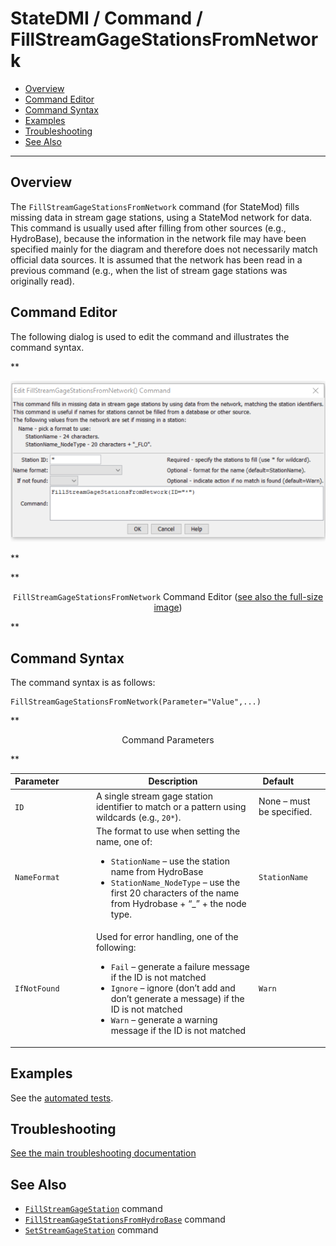 # StateDMI / Command / FillStreamGageStationsFromNetwork #

* [Overview](#overview)
* [Command Editor](#command-editor)
* [Command Syntax](#command-syntax)
* [Examples](#examples)
* [Troubleshooting](#troubleshooting)
* [See Also](#see-also)

-------------------------

## Overview ##

The `FillStreamGageStationsFromNetwork` command (for StateMod)
fills missing data in stream gage stations, using a StateMod network for data.
This command is usually used after filling from other sources (e.g., HydroBase),
because the information in the network file may have been specified mainly for the
diagram and therefore does not necessarily match official data sources.
It is assumed that the network has been read in a previous command
(e.g., when the list of stream gage stations was originally read).

## Command Editor ##

The following dialog is used to edit the command and illustrates the command syntax.

**<p style="text-align: center;">
![FillStreamGageStationsFromNetwork command editor](FillStreamGageStationsFromNetwork.png)
</p>**

**<p style="text-align: center;">
`FillStreamGageStationsFromNetwork` Command Editor (<a href="../FillStreamGageStationsFromNetwork.png">see also the full-size image</a>)
</p>**

## Command Syntax ##

The command syntax is as follows:

```text
FillStreamGageStationsFromNetwork(Parameter="Value",...)
```
**<p style="text-align: center;">
Command Parameters
</p>**

| **Parameter**&nbsp;&nbsp;&nbsp;&nbsp;&nbsp;&nbsp;&nbsp;&nbsp;&nbsp;&nbsp;&nbsp;&nbsp; | **Description** | **Default**&nbsp;&nbsp;&nbsp;&nbsp;&nbsp;&nbsp;&nbsp;&nbsp;&nbsp;&nbsp; |
| --------------|-----------------|----------------- |
| `ID` | A single stream gage station identifier to match or a pattern using wildcards (e.g., `20*`). | None – must be specified. |
| `NameFormat` | The format to use when setting the name, one of:<ul><li>`StationName` – use the station name from HydroBase</li><li>`StationName_NodeType` – use the first 20 characters of the name from Hydrobase + “_” + the node type.</li></ul> | `StationName` |
| `IfNotFound` | Used for error handling, one of the following:<ul><li>`Fail` – generate a failure message if the ID is not matched</li><li>`Ignore` – ignore (don’t add and don’t generate a message) if the ID is not matched</li><li>`Warn` – generate a warning message if the ID is not matched</li></ul> | `Warn` |

## Examples ##

See the [automated tests](https://github.com/OpenCDSS/cdss-app-statedmi-test/tree/master/test/regression/commands/FillStreamGageStationsFromNetwork).

## Troubleshooting ##

[See the main troubleshooting documentation](../../troubleshooting/troubleshooting.md)

## See Also ##

* [`FillStreamGageStation`](../FillStreamGageStation/FillStreamGageStation.md) command
* [`FillStreamGageStationsFromHydroBase`](../FillStreamGageStationsFromHydroBase/FillStreamGageStationsFromHydroBase.md) command
* [`SetStreamGageStation`](../SetStreamGageStation/SetStreamGageStation.md) command
